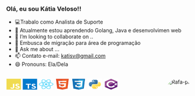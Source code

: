 ### Olá, eu sou Kátia Veloso!!




-  💻Trabalo como Analista de Suporte
- 🌱 Atualmente estou aprendendo Golang, Java e desenvolvimen web
- 👯 I’m looking to collaborate on ..
- 🤔 Embusca de migração para área de programação
- 💬 Ask me about ...
- 📫 Contato e-mail: katisv@gmail.com
- 😄 Pronouns: Ela/Dela


<div style="display: inline_block"><br>
  <img align="center" alt="Rafa-Js" height="30" width="40" src="https://raw.githubusercontent.com/devicons/devicon/master/icons/javascript/javascript-plain.svg">
  <img align="center" alt="Rafa-Ts" height="30" width="40" src="https://raw.githubusercontent.com/devicons/devicon/master/icons/typescript/typescript-plain.svg">
  <img align="center" alt="Rafa-React" height="30" width="40" src="https://raw.githubusercontent.com/devicons/devicon/master/icons/react/react-original.svg">
  <img align="center" alt="Rafa-HTML" height="30" width="40" src="https://raw.githubusercontent.com/devicons/devicon/master/icons/html5/html5-original.svg">
  <img align="center" alt="Rafa-CSS" height="30" width="40" src="https://raw.githubusercontent.com/devicons/devicon/master/icons/css3/css3-original.svg">
  <img align="center" alt="Rafa-Python" height="30" width="40" src="https://raw.githubusercontent.com/devicons/devicon/master/icons/python/python-original.svg">
  <img align="center" alt="Rafa-Csharp" height="30" width="40" src="https://raw.githubusercontent.com/devicons/devicon/master/icons/csharp/csharp-original.svg">
  <img align="right" alt="Rafa-pic" height="150" style="border-radius:50px;" src="![WelcomeGIF](https://user-images.githubusercontent.com/66650006/229376613-365fa376-c6b6-4c9a-858d-f4b9ba0814d4.gif)">
</div>
